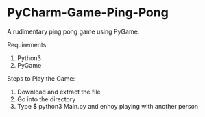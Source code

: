 # PyCharm-Game-Ping-Pong
A rudimentary ping pong game using PyGame.

Requirements:
 1) Python3 
 2) PyGame

Steps to Play the Game:
1) Download and extract the file
2) Go into the directory 
3) Type $ python3 Main.py and enhoy playing with another person
